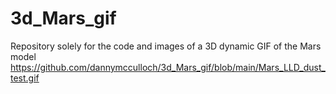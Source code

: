 # 3d_Mars_gif
Repository solely for the code and images of a 3D dynamic GIF of the Mars model
https://github.com/dannymcculloch/3d_Mars_gif/blob/main/Mars_LLD_dust_test.gif
